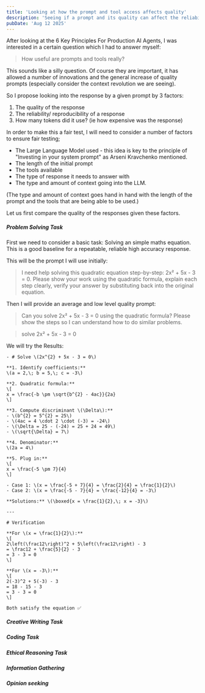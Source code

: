 ```yaml
---
title: 'Looking at how the prompt and tool access affects quality'
description: 'Seeing if a prompt and its quality can affect the reliability and quality of the response.'
pubDate: 'Aug 12 2025'
---
```


After looking at the 6 Key Principles For Production AI Agents, I was interested in a certain question which I had to answer myself:

> How useful are prompts and tools really? 

This sounds like a silly question. Of course they are important, it has allowed a number of innovations and the general increase of quality prompts (especially consider the context revolution we are seeing).

So I propose looking into the response by a given prompt by 3 factors:

1. The quality of the response
2. The reliability/ reproducibility of a response
3. How many tokens did it use? (ie how expensive was the response)

In order to make this a fair test, I will need to consider a number of factors to ensure fair testing;
- The Large Language Model used - this idea is key to the principle of "Investing in your system prompt" as Arseni Kravchenko mentioned.
- The length of the initial prompt
- The tools available
- The type of response it needs to answer with
- The type and amount of context going into the LLM.

(The type and amount of context goes hand in hand with the length of the prompt and the tools that are being able to be used.)

Let us first compare the quality of the responses given these factors.

##### Problem Solving Task

First we need to consider a basic task: Solving an simple maths equation. This is a good baseline for a repeatable, reliable high accuracy response.

This will be the prompt I will use initially:

> I need help solving this quadratic equation step-by-step: 2x² + 5x - 3 = 0. Please show your work using the quadratic formula, explain each step clearly, verify your answer by substituting back into the original equation.

Then I will provide an average and low level quality prompt:

> Can you solve 2x² + 5x - 3 = 0 using the quadratic formula? Please show the steps so I can understand how to do similar problems.

> solve 2x² + 5x - 3 = 0

We will try the 
Results:
```
- # Solve \(2x^{2} + 5x - 3 = 0\)

**1. Identify coefficients:**  
\(a = 2,\; b = 5,\; c = -3\)

**2. Quadratic formula:**  
\[
x = \frac{-b \pm \sqrt{b^{2} - 4ac}}{2a}
\]

**3. Compute discriminant \(\Delta\):**  
- \(b^{2} = 5^{2} = 25\)  
- \(4ac = 4 \cdot 2 \cdot (-3) = -24\)  
- \(\Delta = 25 - (-24) = 25 + 24 = 49\)  
- \(\sqrt{\Delta} = 7\)

**4. Denominator:**  
\(2a = 4\)

**5. Plug in:**  
\[
x = \frac{-5 \pm 7}{4}
\]

- Case 1: \(x = \frac{-5 + 7}{4} = \frac{2}{4} = \frac{1}{2}\)  
- Case 2: \(x = \frac{-5 - 7}{4} = \frac{-12}{4} = -3\)

**Solutions:** \(\boxed{x = \frac{1}{2},\; x = -3}\)

---

# Verification

**For \(x = \frac{1}{2}\):**  
\[
2\left(\frac12\right)^2 + 5\left(\frac12\right) - 3
= \frac12 + \frac{5}{2} - 3
= 3 - 3 = 0
\]

**For \(x = -3\):**  
\[
2(-3)^2 + 5(-3) - 3
= 18 - 15 - 3
= 3 - 3 = 0
\]

Both satisfy the equation ✅
```

##### Creative Writing Task

##### Coding Task

##### Ethical Reasoning Task

##### Information Gathering

##### Opinion seeking

